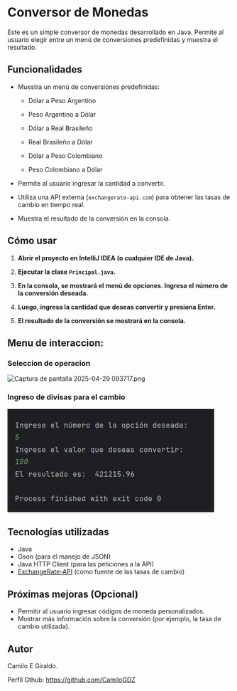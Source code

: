 # Conversor de Monedas

Este es un simple conversor de monedas desarrollado en Java. Permite al usuario elegir entre un menú de conversiones predefinidas y muestra el resultado.

## Funcionalidades

* Muestra un menú de conversiones predefinidas:
    -  Dólar a Peso Argentino
      
    -  Peso Argentino a Dólar
       
    -  Dólar a Real Brasileño
       
    -  Real Brasileño a Dólar
       
    -  Dólar a Peso Colombiano
       
    -  Peso Colombiano a Dólar
 
      
      
* Permite al usuario ingresar la cantidad a convertir.
* Utiliza una API externa (`exchangerate-api.com`) para obtener las tasas de cambio en tiempo real.
* Muestra el resultado de la conversión en la consola.

## Cómo usar

1.  **Abrir el proyecto en IntelliJ IDEA (o cualquier IDE de Java).**

2.  **Ejecutar la clase `Principal.java`.**

3.  **En la consola, se mostrará el menú de opciones. Ingresa el número de la conversión deseada.**

4.  **Luego, ingresa la cantidad que deseas convertir y presiona Enter.**

5.  **El resultado de la conversión se mostrará en la consola.**

## Menu de interaccion:

### Seleccion de operacion

![Captura de pantalla 2025-04-29 093717.png](images/Captura%20de%20pantalla%202025-04-29%20093717.png)

### Ingreso de divisas para el cambio 

![ingreso divisas.png](images/ingreso%20divisas.png)

## Tecnologías utilizadas

* Java
* Gson (para el manejo de JSON)
* Java HTTP Client (para las peticiones a la API)
* [ExchangeRate-API](https://www.exchangerate-api.com/) (como fuente de las tasas de cambio)

## Próximas mejoras (Opcional)

* Permitir al usuario ingresar códigos de moneda personalizados.
* Mostrar más información sobre la conversión (por ejemplo, la tasa de cambio utilizada).


## Autor

Camilo E Giraldo.

Perfil Gthub: https://github.com/CamiloGDZ


